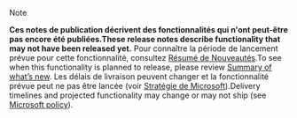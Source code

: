  > [!NOTE]
 >  <span data-ttu-id="6aa01-101">**Ces notes de publication décrivent des fonctionnalités qui n'ont peut-être pas encore été publiées.**</span><span class="sxs-lookup"><span data-stu-id="6aa01-101">**These release notes describe functionality that may not have been released yet.**</span></span>
<span data-ttu-id="6aa01-102">Pour connaître la période de lancement prévue pour cette fonctionnalité, consultez [Résumé de Nouveautés](/business-applications-release-notes/October18/dynamics365-marketing/marketing/planned-features).</span><span class="sxs-lookup"><span data-stu-id="6aa01-102">To see when this functionality is planned to release, please review [Summary of what’s new](/business-applications-release-notes/October18/dynamics365-marketing/marketing/planned-features).</span></span> <span data-ttu-id="6aa01-103">Les délais de livraison peuvent changer et la fonctionnalité prévue peut ne pas être lancée (voir [Stratégie de Microsoft](https://go.microsoft.com/fwlink/p/?linkid=2007332)).</span><span class="sxs-lookup"><span data-stu-id="6aa01-103">Delivery timelines and projected functionality may change or may not ship (see [Microsoft policy](https://go.microsoft.com/fwlink/p/?linkid=2007332)).</span></span> 
